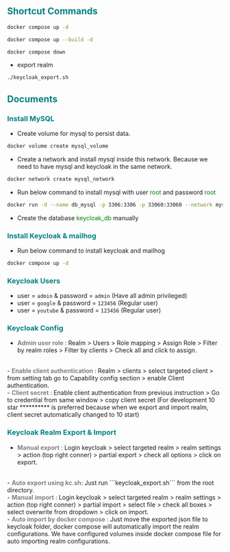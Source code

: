 ## <span style="color:Teal">Shortcut Commands</span>
```bash
docker compose up -d
```
```bash
docker compose up --build -d
```
```bash
docker compose down
```
* export realm
```bash
./keycloak_export.sh
```

## <span style="color:Teal">Documents</span>

### <span style="color:Teal">Install MySQL</span>

- Create volume for mysql to persist data.
```bash
docker volume create mysql_volume
```

- Create a network and install mysql inside this network. Because we need to have mysql and keycloak in the same network.
```bash
docker network create mysql_network
```

- Run below command to install mysql with user <span style="color:Green">root</span> and password <span style="color:Green">root</span>
```bash
docker run -d --name db_mysql -p 3306:3306 -p 33060:33060 --network mysql_network -v mysql_volume:/var/lib/mysql -e MYSQL_ROOT_PASSWORD=root --restart=always mysql
```

- Create the database <span style="color:Green">keycloak_db</span> manually

### <span style="color:Teal">Install Keycloak & mailhog</span>
- Run below command to install keycloak and mailhog
```bash
docker compose up -d
```

### <span style="color:Teal">Keycloak Users</span>

- user = ```admin``` & password = ```admin``` (Have all admin privileged)
- user = ```google``` & password  = ```123456``` (Regular user)
- user = ```youtube``` & password  = ```123456``` (Regular user)



### <span style="color:Teal">Keycloak Config</span> 
- <strong style="color:Gray">Admin user role : </strong> Realm > Users > Role mapping > Assign Role > Filter by realm roles > Filter by clients > Check all and click to assign.  
<br>
- <strong style="color:Gray">Enable client authentication : </strong> Realm > clients > select targeted client > from setting tab go to Capability config section > enable Client authentication.  
<br>
- <strong  style="color:Gray">Client secret : </strong> Enable client authentication from previous instruction > Go to credential from same window > copy client secret 
(For development 10 star ********** is preferred because when we export and import realm, client secret automatically changed to 10 start)     
<br>



### <span style="color:Teal">Keycloak Realm Export & Import</span>
- <strong style="color:Gray">Manual export : </strong> Login keycloak > select targeted realm > realm settings > action (top right conner) > partial export > check all options > click on export.     
<br>
- <strong style="color:Gray">Auto export using kc.sh: </strong> Just run ```keycloak_export.sh``` from the root directory.  
    <br>
- <strong style="color:Gray">Manual import : </strong> Login keycloak > select targeted realm > realm settings > action (top right conner) > partial import > select file > check all boxes > select overwrite from dropdown > click on import.   
<br>
- <strong style="color:Gray">Auto import by docker compose : </strong> Just move the exported json file to keycloak folder, docker compose will automatically import the realm configurations.
  We have configured volumes inside docker compose file for auto importing realm configurations.